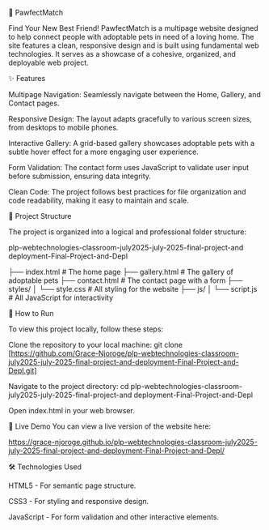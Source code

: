 🐾 PawfectMatch

Find Your New Best Friend!
PawfectMatch is a multipage website designed to help connect people with adoptable pets in need of a loving home. The site features a clean, responsive design and is built using fundamental web technologies. It serves as a showcase of a cohesive, organized, and deployable web project.

✨ Features

Multipage Navigation: Seamlessly navigate between the Home, Gallery, and Contact pages.

Responsive Design: The layout adapts gracefully to various screen sizes, from desktops to mobile phones.

Interactive Gallery: A grid-based gallery showcases adoptable pets with a subtle hover effect for a more engaging user experience.

Form Validation: The contact form uses JavaScript to validate user input before submission, ensuring data integrity.

Clean Code: The project follows best practices for file organization and code readability, making it easy to maintain and scale.

📁 Project Structure

The project is organized into a logical and professional folder structure:

plp-webtechnologies-classroom-july2025-july-2025-final-project-and deployment-Final-Project-and-Depl

├── index.html          # The home page
├── gallery.html        # The gallery of adoptable pets
├── contact.html        # The contact page with a form
├── styles/
│   └── style.css       # All styling for the website
├── js/
│   └── script.js       # All JavaScript for interactivity

🚀 How to Run

To view this project locally, follow these steps:

Clone the repository to your local machine:
git clone [https://github.com/Grace-Njoroge/plp-webtechnologies-classroom-july2025-july-2025-final-project-and-deployment-Final-Project-and-Depl.git]

Navigate to the project directory:
cd plp-webtechnologies-classroom-july2025-july-2025-final-project-and deployment-Final-Project-and-Depl

Open index.html in your web browser.

🔗 Live Demo
You can view a live version of the website here:

https://grace-njoroge.github.io/plp-webtechnologies-classroom-july2025-july-2025-final-project-and-deployment-Final-Project-and-Depl/


🛠️ Technologies Used

HTML5 - For semantic page structure.

CSS3 - For styling and responsive design.

JavaScript - For form validation and other interactive elements.

